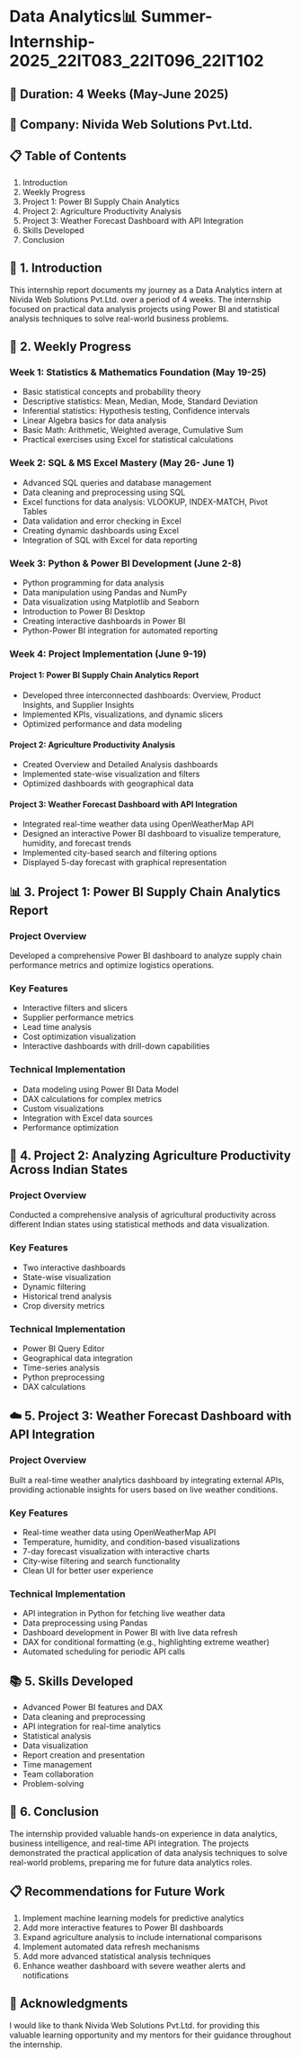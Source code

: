 # Data Analytics📊 Summer-Internship-2025_22IT083_22IT096_22IT102

## 📅 Duration: 4 Weeks (May-June 2025)

## 🏢 Company: Nivida Web Solutions Pvt.Ltd.

## 📋 Table of Contents
1. Introduction
2. Weekly Progress
3. Project 1: Power BI Supply Chain Analytics
4. Project 2: Agriculture Productivity Analysis
5. Project 3: Weather Forecast Dashboard with API Integration
6. Skills Developed
7. Conclusion

## 📖 1. Introduction
This internship report documents my journey as a Data Analytics intern at Nivida Web Solutions Pvt.Ltd. over a period of 4 weeks. The internship focused on practical data analysis projects using Power BI and statistical analysis techniques to solve real-world business problems.

## 📆 2. Weekly Progress

### Week 1: Statistics & Mathematics Foundation (May 19-25)
- Basic statistical concepts and probability theory
- Descriptive statistics: Mean, Median, Mode, Standard Deviation
- Inferential statistics: Hypothesis testing, Confidence intervals
- Linear Algebra basics for data analysis
- Basic Math: Arithmetic, Weighted average, Cumulative Sum
- Practical exercises using Excel for statistical calculations

### Week 2: SQL & MS Excel Mastery (May 26- June 1)
- Advanced SQL queries and database management
- Data cleaning and preprocessing using SQL
- Excel functions for data analysis: VLOOKUP, INDEX-MATCH, Pivot Tables
- Data validation and error checking in Excel
- Creating dynamic dashboards using Excel
- Integration of SQL with Excel for data reporting

### Week 3: Python & Power BI Development (June 2-8)
- Python programming for data analysis
- Data manipulation using Pandas and NumPy
- Data visualization using Matplotlib and Seaborn
- Introduction to Power BI Desktop
- Creating interactive dashboards in Power BI
- Python-Power BI integration for automated reporting

### Week 4: Project Implementation (June 9-19)

#### Project 1: Power BI Supply Chain Analytics Report
- Developed three interconnected dashboards: Overview, Product Insights, and Supplier Insights
- Implemented KPIs, visualizations, and dynamic slicers
- Optimized performance and data modeling

#### Project 2: Agriculture Productivity Analysis
- Created Overview and Detailed Analysis dashboards
- Implemented state-wise visualization and filters
- Optimized dashboards with geographical data

#### Project 3: Weather Forecast Dashboard with API Integration
- Integrated real-time weather data using OpenWeatherMap API
- Designed an interactive Power BI dashboard to visualize temperature, humidity, and forecast trends
- Implemented city-based search and filtering options
- Displayed 5-day forecast with graphical representation

## 📊 3. Project 1: Power BI Supply Chain Analytics Report

### Project Overview
Developed a comprehensive Power BI dashboard to analyze supply chain performance metrics and optimize logistics operations.

### Key Features
- Interactive filters and slicers
- Supplier performance metrics
- Lead time analysis
- Cost optimization visualization
- Interactive dashboards with drill-down capabilities

### Technical Implementation
- Data modeling using Power BI Data Model
- DAX calculations for complex metrics
- Custom visualizations
- Integration with Excel data sources
- Performance optimization

## 🌾 4. Project 2: Analyzing Agriculture Productivity Across Indian States

### Project Overview
Conducted a comprehensive analysis of agricultural productivity across different Indian states using statistical methods and data visualization.

### Key Features
- Two interactive dashboards
- State-wise visualization
- Dynamic filtering
- Historical trend analysis
- Crop diversity metrics

### Technical Implementation
- Power BI Query Editor
- Geographical data integration
- Time-series analysis
- Python preprocessing
- DAX calculations

## ☁️ 5. Project 3: Weather Forecast Dashboard with API Integration

### Project Overview
Built a real-time weather analytics dashboard by integrating external APIs, providing actionable insights for users based on live weather conditions.

### Key Features
- Real-time weather data using OpenWeatherMap API
- Temperature, humidity, and condition-based visualizations
- 7-day forecast visualization with interactive charts
- City-wise filtering and search functionality
- Clean UI for better user experience

### Technical Implementation
- API integration in Python for fetching live weather data
- Data preprocessing using Pandas
- Dashboard development in Power BI with live data refresh
- DAX for conditional formatting (e.g., highlighting extreme weather)
- Automated scheduling for periodic API calls

## 📚 5. Skills Developed
- Advanced Power BI features and DAX
- Data cleaning and preprocessing
- API integration for real-time analytics
- Statistical analysis
- Data visualization
- Report creation and presentation
- Time management
- Team collaboration
- Problem-solving

## 🎯 6. Conclusion
The internship provided valuable hands-on experience in data analytics, business intelligence, and real-time API integration. The projects demonstrated the practical application of data analysis techniques to solve real-world problems, preparing me for future data analytics roles.

## 📋 Recommendations for Future Work
1. Implement machine learning models for predictive analytics
2. Add more interactive features to Power BI dashboards
3. Expand agriculture analysis to include international comparisons
4. Implement automated data refresh mechanisms
5. Add more advanced statistical analysis techniques
6. Enhance weather dashboard with severe weather alerts and notifications

## 🙏 Acknowledgments
I would like to thank Nivida Web Solutions Pvt.Ltd. for providing this valuable learning opportunity and my mentors for their guidance throughout the internship.
